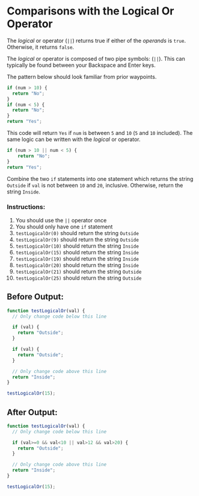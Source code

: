 # Comparisons with the Logical Or Operator

The _logical_ or operator (`||`) returns true if either of the _operands_ is `true`. Otherwise, it returns `false`.

The _logical_ or operator is composed of two pipe symbols: (`||`). This can typically be found between your Backspace and Enter keys.

The pattern below should look familiar from prior waypoints.

```javascript
if (num > 10) {
  return "No";
}
if (num < 5) {
  return "No";
}
return "Yes";
```

This code will return `Yes` if `num` is between `5` and `10` (`5` and `10` included). The same logic can be written with the _logical_ or operator.

```javascript
if (num > 10 || num < 5) {
    return "No";
}
return "Yes";
```

Combine the two `if` statements into one statement which returns the string `Outside` if `val` is not between `10` and `20`, inclusive. Otherwise, return the string `Inside`.

### Instructions:
1. You should use the `||` operator once
2. You should only have one `if` statement
3. `testLogicalOr(0)` should return the string `Outside`
4. `testLogicalOr(9)` should return the string `Outside`
5. `testLogicalOr(10)` should return the string `Inside`
6. `testLogicalOr(15)` should return the string `Inside`
7. `testLogicalOr(19)` should return the string `Inside`
8. `testLogicalOr(20)` should return the string `Inside`
9. `testLogicalOr(21)` should return the string `Outside`
10. `testLogicalOr(25)` should return the string `Outside`


## Before Output:
```javascript
function testLogicalOr(val) {
  // Only change code below this line

  if (val) {
    return "Outside";
  }

  if (val) {
    return "Outside";
  }

  // Only change code above this line
  return "Inside";
}

testLogicalOr(15);
```

## After Output:
```javascript
function testLogicalOr(val) {
  // Only change code below this line

  if (val>=0 && val<10 || val>12 && val>20) {
    return "Outside";
  }  

  // Only change code above this line
  return "Inside";
}

testLogicalOr(15);
```